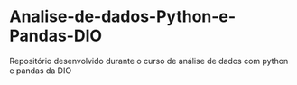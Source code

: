 # Analise-de-dados-Python-e-Pandas-DIO
Repositório desenvolvido durante o curso de análise de dados com python e pandas da DIO

